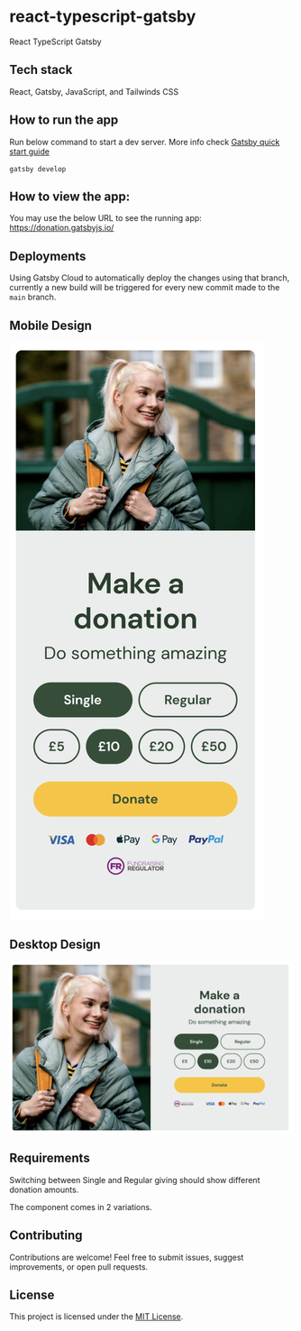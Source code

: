 # react-typescript-gatsby
React TypeScript Gatsby

## Tech stack
React, Gatsby, JavaScript, and Tailwinds CSS

## How to run the app
Run below command to start a dev server.
More info check [Gatsby quick start guide](https://www.gatsbyjs.com/docs/quick-start/)
```
gatsby develop
```
##  How to view the app:
You may use the below URL to see the running app: 
https://donation.gatsbyjs.io/

## Deployments
Using Gatsby Cloud to automatically deploy the changes using that branch, currently a new build will be triggered for every new commit made to the `main` branch.

## Mobile Design

![Mobile Design](designs/mobile.png)

## Desktop Design

![Desktop Design](designs/desktop.png)


## Requirements

Switching between Single and Regular giving should show different donation amounts.

The component comes in 2 variations.

## Contributing

Contributions are welcome! Feel free to submit issues, suggest improvements, or open pull requests.

## License

This project is licensed under the [MIT License](LICENSE).

